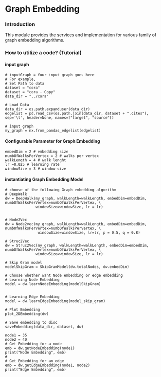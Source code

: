 # Graph Embedding
### Introduction
This module provides the services and implementation for various
family of graph embedding algorithms.


### How to utilize a code? (Tutorial)
#### input graph
```
# inputGraph = Your input graph goes here
# For example,
# Set Path to data
dataset = "cora"
dataset = "cora - Copy"
data_dir = "../cora"

# Load Data
data_dir = os.path.expanduser(data_dir)
edgelist = pd.read_csv(os.path.join(data_dir, dataset + ".cites"), sep='\t', header=None, names=["target", "source"])

# input graph
my_graph = nx.from_pandas_edgelist(edgelist)
```

#### Configurable Parameter for Graph Embedding
```
embedDim = 2 # embedding size
numbOfWalksPerVertex = 2 # walks per vertex
walkLength = 4 # walk lenght
lr =0.025 # learning rate
windowSize = 3 # window size
```

#### instantiating Graph Embedding Model
```
# choose of the following Graph embedding algorithm
# DeepWalk
dw = DeepWalk(my_graph, walkLength=walkLength, embedDim=embedDim, numbOfWalksPerVertex=numbOfWalksPerVertex, \
              windowSize=windowSize, lr = lr)
              
              
# Node2Vec
dw = Node2vec(my_graph, walkLength=walkLength, embedDim=embedDim, numbOfWalksPerVertex=numbOfWalksPerVertex, \
               windowSize=windowSize, lr=lr, p = 0.5, q = 0.8)

# Struc2Vec
dw = Struc2Vec(my_graph, walkLength=walkLength, embedDim=embedDim, numbOfWalksPerVertex=numbOfWalksPerVertex, \
              windowSize=windowSize, lr = lr)
              
# Skip Gram model
modelSkipGram = SkipGramModel(dw.totalNodes, dw.embedDim)

# Choose whether want Node embedding or edge embedding
# Learning Node Embedding
model = dw.learnNodeEmbedding(modelSkipGram)


# Learning Edge Embedding
model = dw.learnEdgeEmbedding(model_skip_gram)

# Plot Embedding
plot_2DEmbedding(dw)

# Save embedding to disc
saveEmbedding(data_dir, dataset, dw)

node1 = 35
node2 = 40
# Get Embedding for a node
emb = dw.getNodeEmbedding(node1)
print("Node Embedding", emb)
#
# Get Embedding for an edge
emb = dw.getEdgeEmbedding(node1, node2)
print("Edge Embedding", emb)
```
